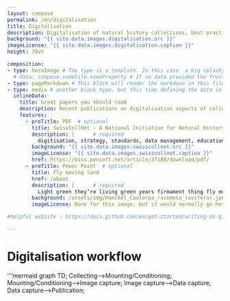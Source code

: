 ```yaml
---
layout: compose
permalink: /en/digitalisation
title: Digitalisation
description: Digitalisation of natural history collections, best practices, examples, material and more.
background: "{{ site.data.images.digitalisation.src }}"
imageLicense: "{{ site.data.images.digitalisation.caption }}"
height: 70vh

composition:
- type: heroImage # The type is a template. In this case  a big splashy image with some text on it. The data defines what the image is and what the text is. 
  # data: compose.someFile.someProperty # If no data provided the frontMatter page data will be used instead
- type: pageMarkdown # This block will render the markdown in this file so no data property needed
- type: media # another block type, but this time defining the data inline, instead of in a separate file
  inlineData: 
    title: Great papers you should read
    description: Recent publications on digitalisation aspects of collections in Switzerland
    features:
      - preTitle: PDF  # optional
        title: SwissCollNet – A National Initiative for Natural History Collections in Switzerland (Frick H. _et al._, 2019)
        description: |      # required
          digitisation, strategy, standards, data management, educational potential, scientific potential
        background: "{{ site.data.images.swisscollnet.src }}"
        imageLicense: "{{ site.data.images.swisscollnet.caption }}"
        href: https://biss.pensoft.net/article/37188/download/pdf/
      - preTitle: Power Point  # optional
        title: Fly moving land
        href: /about
        description: |      # required
          Light green they’re living green years firmament thing fly moving land.
        background: /assets/img/Haeckel_Caulerpa_racemosa_(uvifera).jpeg
        imageLicense: None for this image, but it would normally go here. Markdown is allowed.

#helpful website : https://docs.github.com/en/get-started/writing-on-github/working-with-advanced-formatting/creating-diagrams

---
```


# Digitalisation workflow

'''mermaid
graph TD;
  Collecting-->Mounting/Conditioning;
  Mounting/Conditioning-->Image capture;
  Image capture-->Data capture;
  Data capture-->Publication;
